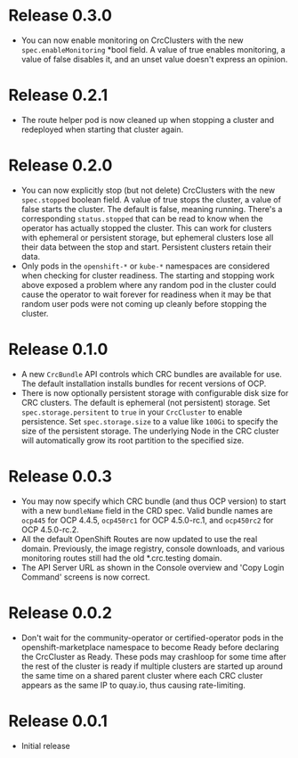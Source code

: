 # Release 0.3.0
- You can now enable monitoring on CrcClusters with the new
  `spec.enableMonitoring` *bool field. A value of true enables
  monitoring, a value of false disables it, and an unset value doesn't
  express an opinion.

# Release 0.2.1
- The route helper pod is now cleaned up when stopping a cluster and
  redeployed when starting that cluster again.

# Release 0.2.0
- You can now explicitly stop (but not delete) CrcClusters with the
  new `spec.stopped` boolean field. A value of true stops the cluster,
  a value of false starts the cluster. The default is false, meaning
  running. There's a corresponding `status.stopped` that can be read
  to know when the operator has actually stopped the cluster. This can
  work for clusters with ephemeral or persistent storage, but
  ephemeral clusters lose all their data between the stop and
  start. Persistent clusters retain their data.
- Only pods in the `openshift-*` or `kube-*` namespaces are considered
  when checking for cluster readiness. The starting and stopping work
  above exposed a problem where any random pod in the cluster could
  cause the operator to wait forever for readiness when it may be that
  random user pods were not coming up cleanly before stopping the
  cluster.

# Release 0.1.0
- A new `CrcBundle` API controls which CRC bundles are available for
  use. The default installation installs bundles for recent versions
  of OCP.
- There is now optionally persistent storage with configurable disk
  size for CRC clusters. The default is ephemeral (not persistent)
  storage. Set `spec.storage.persitent` to `true` in your `CrcCluster`
  to enable persistence. Set `spec.storage.size` to a value like
  `100Gi` to specify the size of the persistent storage. The
  underlying Node in the CRC cluster will automatically grow its root
  partition to the specified size.

# Release 0.0.3
- You may now specify which CRC bundle (and thus OCP version) to start
  with a new `bundleName` field in the CRD spec. Valid bundle names
  are `ocp445` for OCP 4.4.5, `ocp450rc1` for OCP 4.5.0-rc.1, and
  `ocp450rc2` for OCP 4.5.0-rc.2.
- All the default OpenShift Routes are now updated to use the real
  domain. Previously, the image registry, console downloads, and
  various monitoring routes still had the old *.crc.testing domain.
- The API Server URL as shown in the Console overview and 'Copy Login
  Command' screens is now correct.

# Release 0.0.2
- Don't wait for the community-operator or certified-operator pods in
  the openshift-marketplace namespace to become Ready before declaring
  the CrcCluster as Ready. These pods may crashloop for some time
  after the rest of the cluster is ready if multiple clusters are
  started up around the same time on a shared parent cluster where
  each CRC cluster appears as the same IP to quay.io, thus causing
  rate-limiting.

# Release 0.0.1
- Initial release

